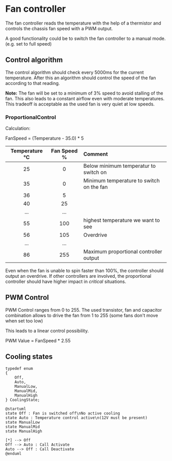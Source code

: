 # Fan controller

The fan controller reads the temperature with the help of a thermistor and controls the chassis fan speed with a PWM output. 

A good functionality could be to switch the fan controller to a manual mode. (e.g. set to full speed)

## Control algorithm

The control algorithm should check every 5000ms for the current temperature.
After this an algorithm should control the speed of the fan according to that reading. 

**Note:** The fan will be set to a minimum of 3% speed to avoid stalling of the fan. This also leads to a constant airflow even with moderate temperatures. This tradeoff is acceptable as the used fan is very quiet at low speeds.  

### ProportionalControl

Calculation: 

FanSpeed = (Temperature - 35.0) * 5

| Temperature °C   | Fan Speed %   | Comment      |
| :---: | :----------: | :----------- |
| 25  | 0 | Below minimum temperatur to switch on |
| 35  | 0 | Minimum temperature to switch on the fan |
| 36  | 5 |  |
| 40  | 25 |  |
| ... | ... | 
| 55  | 100 | highest temperature we want to see
| 56  | 105 | Overdrive 
| ... | ... | 
| 86  | 255 | Maximum proportional controller output

Even when the fan is unable to spin faster than 100%, the controller should output an overdrive. 
If other controllers are involved, the proportional controller should have higher impact in *critical* situations. 

## PWM Control

PWM Control ranges from 0 to 255. The used transistor, fan and capacitor combination allows to drive the fan from 1 to 255 (some fans don't move when set too low)

This leads to a linear control possibility.

PWM Value = FanSpeed * 2.55

## Cooling states

    typedef enum
    {
        Off,
        Auto,
        ManualLow,
        ManualMid,
        ManualHigh
    } CoolingState;

```plantuml
@startuml
state Off : Fan is switched off\nNo active cooling
state Auto : Temperature control active\n(12V must be present)
state ManualLow
state ManualMid
state ManualHigh

[*] --> Off
Off --> Auto : Call Activate 
Auto --> Off : Call Deactivate
@enduml
```